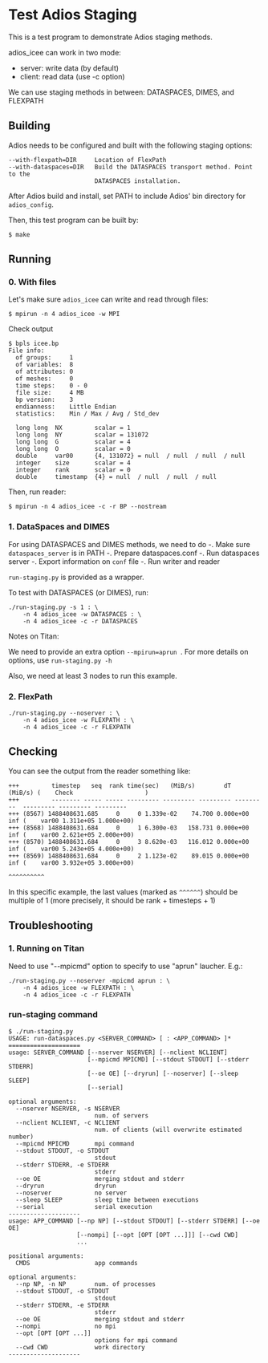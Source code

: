 Test Adios Staging
==================

This is a test program to demonstrate Adios staging methods.

adios_icee can work in two mode:
* server: write data (by default)
* client: read data (use -c option)

We can use staging methods in between: DATASPACES, DIMES, and FLEXPATH

Building
--------

Adios needs to be configured and built with the following staging options:
```
--with-flexpath=DIR 	Location of FlexPath
--with-dataspaces=DIR   Build the DATASPACES transport method. Point to the
                        DATASPACES installation.
```

After Adios build and install, set PATH to include Adios' bin
directory for ```adios_config```.

Then, this test program can be built by:

```
$ make
```

Running
-------

### 0. With files

Let's make sure ```adios_icee``` can write and read through files:
```
$ mpirun -n 4 adios_icee -w MPI
```

Check output
```
$ bpls icee.bp
File info:
  of groups:     1
  of variables:  8
  of attributes: 0
  of meshes:     0
  time steps:    0 - 0
  file size:     4 MB
  bp version:    3
  endianness:    Little Endian
  statistics:    Min / Max / Avg / Std_dev

  long long  NX         scalar = 1
  long long  NY         scalar = 131072
  long long  G          scalar = 4
  long long  O          scalar = 0
  double     var00      {4, 131072} = null  / null  / null  / null 
  integer    size       scalar = 4
  integer    rank       scalar = 0
  double     timestamp  {4} = null  / null  / null  / null 

```

Then, run reader:
```
$ mpirun -n 4 adios_icee -c -r BP --nostream
```


### 1. DataSpaces and DIMES

For using DATASPACES and DIMES methods, we need to do
-. Make sure ```dataspaces_server``` is in PATH
-. Prepare dataspaces.conf
-. Run dataspaces server
-. Export information on ```conf``` file
-. Run writer and reader

```run-staging.py``` is provided as a wrapper.

To test with DATASPACES (or DIMES), run:
```
./run-staging.py -s 1 : \
    -n 4 adios_icee -w DATASPACES : \
    -n 4 adios_icee -c -r DATASPACES
```

Notes on Titan:

We need to provide an extra option ```--mpirun=aprun
```. For more details on options, use ```run-staging.py -h```

Also, we need at least 3 nodes to run this example.

### 2. FlexPath

```
./run-staging.py --noserver : \
    -n 4 adios_icee -w FLEXPATH : \
    -n 4 adios_icee -c -r FLEXPATH
```

Checking
--------

You can see the output from the reader something like:
```
+++         timestep   seq  rank time(sec)   (MiB/s)        dT   (MiB/s) (    Check                    )
+++         -------- ----- ----- --------- --------- --------- ---------  --------- --------- ---------
+++ (8567) 1488408631.685     0     0 1.339e-02    74.700 0.000e+00       inf (    var00 1.311e+05 1.000e+00)
+++ (8568) 1488408631.684     0     1 6.300e-03   158.731 0.000e+00       inf (    var00 2.621e+05 2.000e+00)
+++ (8570) 1488408631.684     0     3 8.620e-03   116.012 0.000e+00       inf (    var00 5.243e+05 4.000e+00)
+++ (8569) 1488408631.684     0     2 1.123e-02    89.015 0.000e+00       inf (    var00 3.932e+05 3.000e+00)
                                                                                                   ^^^^^^^^^^
```

In this specific example, the last values (marked as ```^^^^^^```)
should be multiple of 1 (more precisely, it should be rank + timesteps + 1)

Troubleshooting
---------------

### 1. Running on Titan

Need to use "--mpicmd" option to specify to use "aprun" laucher. 
E.g.:
```
./run-staging.py --noserver -mpicmd aprun : \
    -n 4 adios_icee -w FLEXPATH : \
    -n 4 adios_icee -c -r FLEXPATH
```

### run-staging command

```
$ ./run-staging.py 
USAGE: run-dataspaces.py <SERVER_COMMAND> [ : <APP_COMMAND> ]*
====================
usage: SERVER_COMMAND [--nserver NSERVER] [--nclient NCLIENT]
                      [--mpicmd MPICMD] [--stdout STDOUT] [--stderr STDERR]
                      [--oe OE] [--dryrun] [--noserver] [--sleep SLEEP]
                      [--serial]

optional arguments:
  --nserver NSERVER, -s NSERVER
                        num. of servers
  --nclient NCLIENT, -c NCLIENT
                        num. of clients (will overwrite estimated number)
  --mpicmd MPICMD       mpi command
  --stdout STDOUT, -o STDOUT
                        stdout
  --stderr STDERR, -e STDERR
                        stderr
  --oe OE               merging stdout and stderr
  --dryrun              dryrun
  --noserver            no server
  --sleep SLEEP         sleep time between executions
  --serial              serial execution
--------------------
usage: APP_COMMAND [--np NP] [--stdout STDOUT] [--stderr STDERR] [--oe OE]
                   [--nompi] [--opt [OPT [OPT ...]]] [--cwd CWD]
                   ...

positional arguments:
  CMDS                  app commands

optional arguments:
  --np NP, -n NP        num. of processes
  --stdout STDOUT, -o STDOUT
                        stdout
  --stderr STDERR, -e STDERR
                        stderr
  --oe OE               merging stdout and stderr
  --nompi               no mpi
  --opt [OPT [OPT ...]]
                        options for mpi command
  --cwd CWD             work directory
--------------------

```